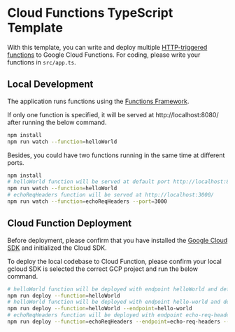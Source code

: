 # Cloud Functions TypeScript Template

With this template, you can write and deploy multiple [HTTP-triggered functions](https://cloud.google.com/functions/docs/writing/http) to Google Cloud Functions. For coding, please write your functions in `src/app.ts`.

## Local Development
The application runs functions using the [Functions Framework](https://cloud.google.com/functions/docs/running/function-frameworks).

If only one function is specified, it will be served at http://localhost:8080/ after running the below command.
```bash
npm install
npm run watch --function=helloWorld
```

Besides, you could have two functions running in the same time at different ports. 
```bash
npm install
# helloWorld function will be served at default port http://localhost:8080/ 
npm run watch --function=helloWorld
# echoReqHeaders function will be served at http://localhost:3000/ 
npm run watch --function=echoReqHeaders --port=3000
```

## Cloud Function Deployment
Before deployment, please confirm that you have installed the [Google Cloud SDK](https://cloud.google.com/sdk/docs/quickstart#installing_the_latest_version) and initialized the Cloud SDK.

To deploy the local codebase to Cloud Function, please confirm your local gcloud SDK is selected the correct GCP project and run the below command.

```bash
# helloWorld function will be deployed with endpoint helloWorld and default region asia-east2 which is set in package.json
npm run deploy --function=helloWorld
# helloWorld function will be deployed with endpoint hello-world and default region asia-east2 which is set in package.json
npm run deploy --function=helloWorld --endpoint=hello-world 
# echoReqHeaders function will be deployed with endpoint echo-req-headers and region asia-northeast1
npm run deploy --function=echoReqHeaders --endpoint=echo-req-headers --region=asia-northeast1
```
